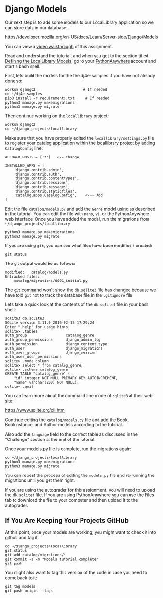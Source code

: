 Django Models
=============

Our next step is to add some models to our LocalLibrary application so we can store
data in our database.

https://developer.mozilla.org/en-US/docs/Learn/Server-side/Django/Models

You can view a
<a href="https://www.youtube.com/watch?v=2-QFePlm7GA&list=PLlRFEj9H3Oj5e-EH0t3kXrcdygrL9-u-Z&index=5" target="_blank">video walkthrough</a> of this assignment.

Read and understand the tutorial, and when you get to the section titled
<a href="https://developer.mozilla.org/en-US/docs/Learn/Server-side/Django/Models#Defining_the_LocalLibrary_Models" target="_blank">Defining the LocalLibrary Models</a>, 
go to your
<a href="https://www.pythonanywhere.com" target="_blank">PythonAnywhere</a>
account and start a bash shell.

First, lets build the models for the the dj4e-samples if you have not already done so:

    workon django2                      # If needed
    cd ~/dj4e-samples
    pip3 install -r requirements.txt     # If needed
    python3 manage.py makemigrations
    python3 manage.py migrate

Then continue working on the `locallibrary` project:

    workon django2
    cd ~/django_projects/locallibrary

Make sure that you have properly edited the `locallibrary/settings.py` file to register your catalog
application within the locallibrary project by adding `CatalogConfig` line:

    ALLOWED_HOSTS = ['*']   <-- Change

    INSTALLED_APPS = [
        'django.contrib.admin',
        'django.contrib.auth',
        'django.contrib.contenttypes',
        'django.contrib.sessions',
        'django.contrib.messages',
        'django.contrib.staticfiles',
        'catalog.apps.CatalogConfig',    <--- Add
    ]

Edit the file `catalog/models.py` and add the `Genre` model using as described in the tutorial.
You can edit the file with `nano`, `vi`, or the PythonAnywhere web interface.  Once you have added
the model, run the migrations from `~/django_projects/locallibrary`

    python3 manage.py makemigrations
    python3 manage.py migrate

If you are using `git`, you can see what files have been modified / created:

    git status

The git output would be as follows:

    modified:   catalog/models.py
    Untracked files:
        catalog/migrations/0001_initial.py   

The `git` command won't show the `db.sqlite3` file has changed because we have told `git`
not to track the database file in the `.gitignore` file

Lets take a quick look at the contents of the `db.sqlite3` file in your bash shell:

    sqlite3 db.sqlite3 
    SQLite version 3.11.0 2016-02-15 17:29:24
    Enter ".help" for usage hints.
    sqlite> .tables
    auth_group                  catalog_genre
    auth_group_permissions      django_admin_log
    auth_permission             django_content_type
    auth_user                   django_migrations
    auth_user_groups            django_session
    auth_user_user_permissions
    sqlite> .mode column
    sqlite> select * from catalog_genre;
    sqlite> .schema catalog_genre
    CREATE TABLE "catalog_genre" (
        "id" integer NOT NULL PRIMARY KEY AUTOINCREMENT, 
        "name" varchar(200) NOT NULL);
    sqlite> .quit  

You can learn more about the command line mode of `sqlite3` at their web site:

https://www.sqlite.org/cli.html

Continue editing the `catalog/models.py` file and add the Book, BookInstance, and Author models
according to the tutorial.

Also add the `language` field to the correct table as discussed in the "Challenge" section 
at the end of the tutorial.

Once your models.py file is complete, run the migrations again:

    cd ~/django_projects/locallibrary
    python3 manage.py makemigrations
    python3 manage.py migrate

You can repeat the process of editing the `models.py` file and re-running the migrations until you get them
right.

If you are using the autograder for this assignment, you will need to upload the
`db.sqlite3` file.  If you are using PythonAnywhere you can use the Files tab
to download the file to your computer and then upload it to the autograder.

If You Are Keeping Your Projects GitHub
---------------------------------------

At this point, once your models are working, you might want to check it into
github and tag it.

    cd ~/django_projects/locallibrary
    git status
    git add catalog/migrations/*
    git commit -a -m "Models tutorial complete"
    git push

You might also want to tag this version of the code in case you need to come back to it:

    git tag models
    git push origin --tags

